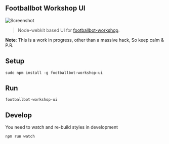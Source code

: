 ## Footballbot Workshop UI

![Screenshot](http://oi61.tinypic.com/2ecokk9.jpg)

> Node-webkit based UI for [footballbot-workshop](https://github.com/tableflip/footballbot-workshop).

**Note**: This is a work in progress, other than a massive hack, So keep calm & P.R.

## Setup

```
sudo npm install -g footballbot-workshop-ui
```

## Run

```
footballbot-workshop-ui
```

## Develop

You need to watch and re-build styles in development

```
npm run watch
```